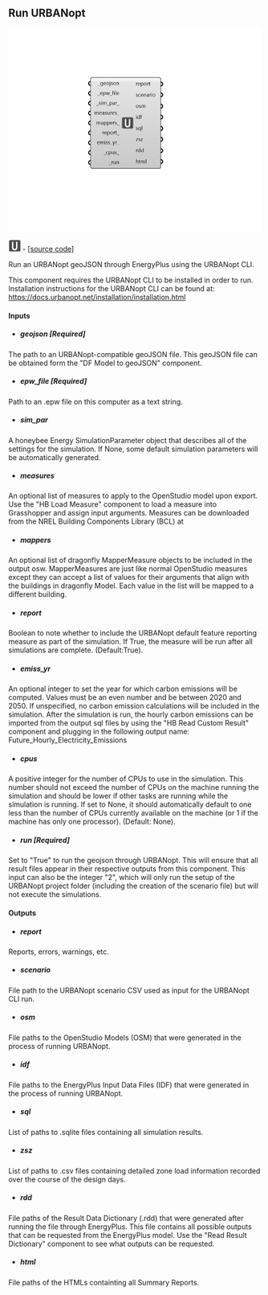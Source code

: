 ## Run URBANopt

![](../../images/components/Run_URBANopt.png)

![](../../images/icons/Run_URBANopt.png) - [[source code]](https://github.com/ladybug-tools/dragonfly-grasshopper/blob/master/dragonfly_grasshopper/src//DF%20Run%20URBANopt.py)


Run an URBANopt geoJSON through EnergyPlus using the URBANopt CLI. 

This component requires the URBANopt CLI to be installed in order to run. Installation instructions for the URBANopt CLI can be found at: https://docs.urbanopt.net/installation/installation.html 



#### Inputs
* ##### geojson [Required]
The path to an URBANopt-compatible geoJSON file. This geoJSON file can be obtained form the "DF Model to geoJSON" component. 
* ##### epw_file [Required]
Path to an .epw file on this computer as a text string. 
* ##### sim_par 
A honeybee Energy SimulationParameter object that describes all of the settings for the simulation. If None, some default simulation parameters will be automatically generated. 
* ##### measures 
An optional list of measures to apply to the OpenStudio model upon export. Use the "HB Load Measure" component to load a measure into Grasshopper and assign input arguments. Measures can be downloaded from the NREL Building Components Library (BCL) at 
* ##### mappers 
An optional list of dragonfly MapperMeasure objects to be included in the output osw. MapperMeasures are just like normal OpenStudio measures except they can accept a list of values for their arguments that align with the buildings in dragonfly Model. Each value in the list will be mapped to a different building. 
* ##### report 
Boolean to note whether to include the URBANopt default feature reporting measure as part of the simulation. If True, the measure will be run after all simulations are complete. (Default:True). 
* ##### emiss_yr 
An optional integer to set the year for which carbon emissions will be computed. Values must be an even number and be between 2020 and 2050. If unspecified, no carbon emission calculations will be included in the simulation. After the simulation is run, the hourly carbon emissions can be imported from the output sql files by using the "HB Read Custom Result" component and plugging in the following output name: Future_Hourly_Electricity_Emissions 
* ##### cpus 
A positive integer for the number of CPUs to use in the simulation. This number should not exceed the number of CPUs on the machine running the simulation and should be lower if other tasks are running while the simulation is running. If set to None, it should automatically default to one less than the number of CPUs currently available on the machine (or 1 if the machine has only one processor). (Default: None). 
* ##### run [Required]
Set to "True" to run the geojson through URBANopt. This will ensure that all result files appear in their respective outputs from this component. This input can also be the integer "2", which will only run the setup of the URBANopt project folder (including the creation of the scenario file) but will not execute the simulations. 

#### Outputs
* ##### report
Reports, errors, warnings, etc. 
* ##### scenario
File path to the URBANopt scenario CSV used as input for the URBANopt CLI run. 
* ##### osm
File paths to the OpenStudio Models (OSM) that were generated in the process of running URBANopt. 
* ##### idf
File paths to the EnergyPlus Input Data Files (IDF) that were generated in the process of running URBANopt. 
* ##### sql
List of paths to .sqlite files containing all simulation results. 
* ##### zsz
List of paths to .csv files containing detailed zone load information recorded over the course of the design days. 
* ##### rdd
File paths of the Result Data Dictionary (.rdd) that were generated after running the file through EnergyPlus.  This file contains all possible outputs that can be requested from the EnergyPlus model. Use the "Read Result Dictionary" component to see what outputs can be requested. 
* ##### html
File paths of the HTMLs containting all Summary Reports. 